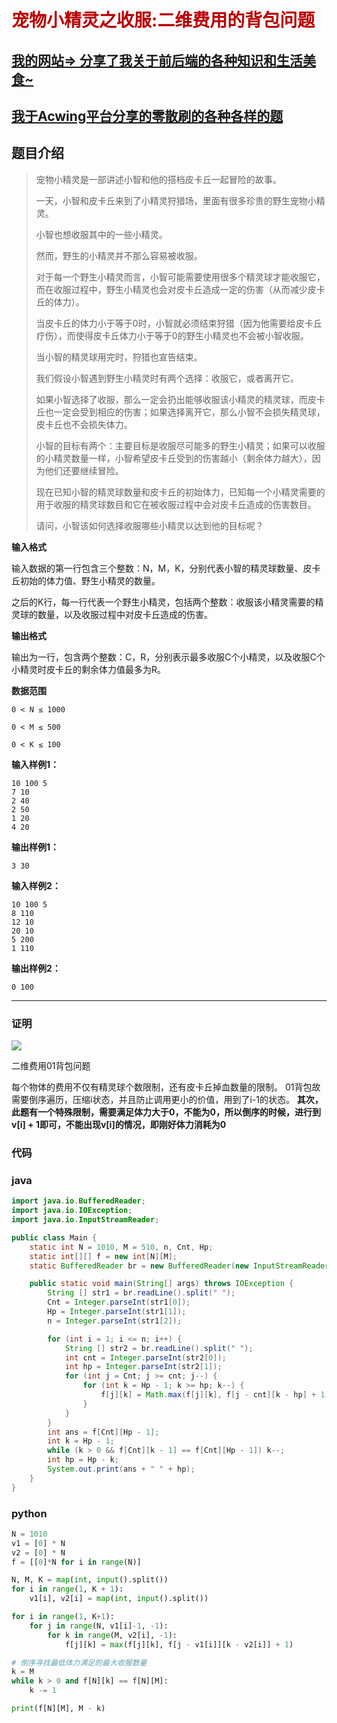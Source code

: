 # <font color="bb000">宠物小精灵之收服:二维费用的背包问题</font>
## [我的网站=> 分享了我关于前后端的各种知识和生活美食~](https://www.fanxy.cloud)

## [我于Acwing平台分享的零散刷的各种各样的题](https://www.acwing.com/blog/content/33005/) 

## 题目介绍
>
>
>宠物小精灵是一部讲述小智和他的搭档皮卡丘一起冒险的故事。
>
>一天，小智和皮卡丘来到了小精灵狩猎场，里面有很多珍贵的野生宠物小精灵。
>
>小智也想收服其中的一些小精灵。
>
>然而，野生的小精灵并不那么容易被收服。
>
>对于每一个野生小精灵而言，小智可能需要使用很多个精灵球才能收服它，而在收服过程中，野生小精灵也会对皮卡丘造成一定的伤害（从而减少皮卡丘的体力）。
>
>当皮卡丘的体力小于等于0时，小智就必须结束狩猎（因为他需要给皮卡丘疗伤），而使得皮卡丘体力小于等于0的野生小精灵也不会被小智收服。
>
>当小智的精灵球用完时，狩猎也宣告结束。
>
>我们假设小智遇到野生小精灵时有两个选择：收服它，或者离开它。
>
>如果小智选择了收服，那么一定会扔出能够收服该小精灵的精灵球，而皮卡丘也一定会受到相应的伤害；如果选择离开它，那么小智不会损失精灵球，皮卡丘也不会损失体力。
>
>小智的目标有两个：主要目标是收服尽可能多的野生小精灵；如果可以收服的小精灵数量一样，小智希望皮卡丘受到的伤害越小（剩余体力越大），因为他们还要继续冒险。
>
>现在已知小智的精灵球数量和皮卡丘的初始体力，已知每一个小精灵需要的用于收服的精灵球数目和它在被收服过程中会对皮卡丘造成的伤害数目。
>
>请问，小智该如何选择收服哪些小精灵以达到他的目标呢？

**输入格式**

输入数据的第一行包含三个整数：N，M，K，分别代表小智的精灵球数量、皮卡丘初始的体力值、野生小精灵的数量。

之后的K行，每一行代表一个野生小精灵，包括两个整数：收服该小精灵需要的精灵球的数量，以及收服过程中对皮卡丘造成的伤害。

**输出格式**

输出为一行，包含两个整数：C，R，分别表示最多收服C个小精灵，以及收服C个小精灵时皮卡丘的剩余体力值最多为R。

**数据范围**
```
0 < N ≤ 1000
 
0 < M ≤ 500
 
0 < K ≤ 100
```

**输入样例1：**
```
10 100 5
7 10
2 40
2 50
1 20
4 20
```
**输出样例1：**
```
3 30
```


**输入样例2：**
```
10 100 5
8 110
12 10
20 10
5 200
1 110
```
**输出样例2：**
```
0 100
```
----------


### 证明

 ![](https://cdn.acwing.com/media/article/image/2021/06/19/55909_7844bea6d1-IMG_C0D309FBA487-1.jpeg) 

二维费用01背包问题

每个物体的费用不仅有精灵球个数限制，还有皮卡丘掉血数量的限制。
01背包故需要倒序遍历，压缩i状态，并且防止调用更小的价值，用到了i-1的状态。
**其次，此题有一个特殊限制，需要满足体力大于0，不能为0，所以倒序的时候，进行到v[i] + 1即可，不能出现v[i]的情况，即刚好体力消耗为0**

### 代码

### java
```java
import java.io.BufferedReader;
import java.io.IOException;
import java.io.InputStreamReader;

public class Main {
    static int N = 1010, M = 510, n, Cnt, Hp;
    static int[][] f = new int[N][M];
    static BufferedReader br = new BufferedReader(new InputStreamReader(System.in));

    public static void main(String[] args) throws IOException {
        String [] str1 = br.readLine().split(" ");
        Cnt = Integer.parseInt(str1[0]);
        Hp = Integer.parseInt(str1[1]);
        n = Integer.parseInt(str1[2]);

        for (int i = 1; i <= n; i++) {
            String [] str2 = br.readLine().split(" ");
            int cnt = Integer.parseInt(str2[0]);
            int hp = Integer.parseInt(str2[1]);
            for (int j = Cnt; j >= cnt; j--) {
                for (int k = Hp - 1; k >= hp; k--) {
                    f[j][k] = Math.max(f[j][k], f[j - cnt][k - hp] + 1);
                }
            }
        }
        int ans = f[Cnt][Hp - 1];
        int k = Hp - 1;
        while (k > 0 && f[Cnt][k - 1] == f[Cnt][Hp - 1]) k--;
        int hp = Hp - k;
        System.out.print(ans + " " + hp);
    }
}

```


### python
```python
N = 1010
v1 = [0] * N
v2 = [0] * N
f = [[0]*N for i in range(N)]

N, M, K = map(int, input().split())
for i in range(1, K + 1):
    v1[i], v2[i] = map(int, input().split())

for i in range(1, K+1):
    for j in range(N, v1[i]-1, -1):
        for k in range(M, v2[i], -1):
            f[j][k] = max(f[j][k], f[j - v1[i]][k - v2[i]] + 1)

# 倒序寻找最低体力满足的最大收服数量
k = M
while k > 0 and f[N][k] == f[N][M]:
    k -= 1

print(f[N][M], M - k)
```